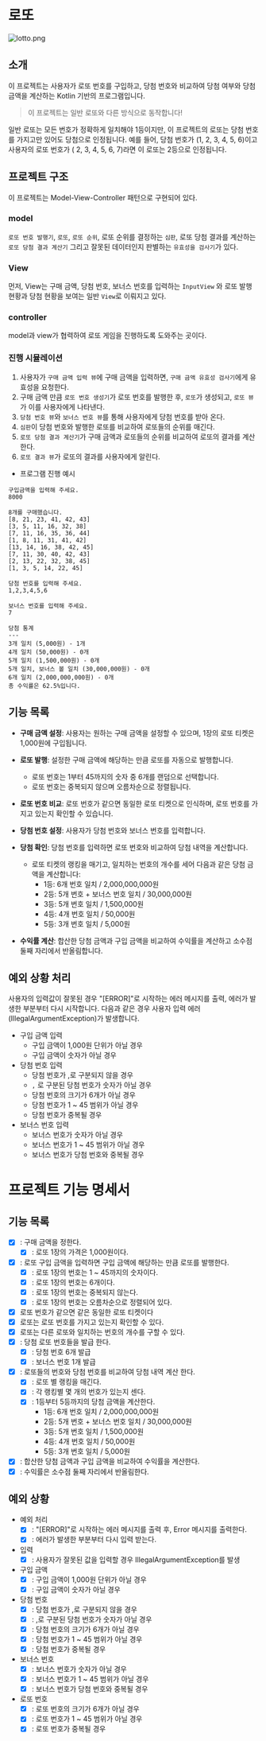 # 로또

![lotto.png](lotto.png)  

## 소개

이 프로젝트는 사용자가 로또 번호를 구입하고, 당첨 번호와 비교하여 당첨 여부와 당첨 금액을 계산하는 Kotlin 기반의 프로그램입니다.
> 이 프로젝트는 일반 로또와 다른 방식으로 동작합니다!

일반 로또는 모든 번호가 정확하게 일치해야 1등이지만, 이 프로젝트의 로또는 당첨 번호를 가지고만 있어도 당첨으로 인정됩니다. 예를 들어, 당첨 번호가 (1, 2, 3, 4, 5, 6)이고 사용자의 로또 번호가 (
2, 3, 4, 5, 6, 7)라면 이 로또는 2등으로 인정됩니다.

## 프로젝트 구조  

이 프로젝트는 Model-View-Controller 패턴으로 구현되어 있다.

### model  
`로또 번호 발행기`, `로또`, `로또 순위`, 로또 순위를 결정하는 `심판`, 로또 당첨 결과를 계산하는 `로또 당첨 결과 계산기` 그리고 잘못된 데이터인지 판별하는 `유효성을 검사기`가 있다.
### View
먼저, View는 구매 금액, 당첨 번호, 보너스 번호를 입력하는 `InputView` 와 로또 발행 현황과 당첨 현황을 보여는 일반 `View`로 이뤄지고 있다.  

### controller  
model과 view가 협력하여 로또 게임을 진행하도록 도와주는 곳이다.

### 진행 시뮬레이션
1) 사용자가 `구매 금액 입력 뷰`에 구매 금액을 입력하면, `구매 금액 유효성 검사기`에게 유효성을 요청한다.  
2) 구매 금액 만큼 `로또 번호 생성기`가 로또 번호를 발행한 후, `로또`가 생성되고, `로또 뷰`가 이를 사용자에게 나타낸다.
3) `당첨 번호 뷰`와 `보너스 번호 뷰`를 통해 사용자에게 당첨 번호를 받아 온다.
4) `심판`이 당첨 번호와 발행한 로또를 비교하여 로또들의 순위를 매긴다.
5) `로또 당첨 결과 계산기`가 구매 금액과 로또들의 순위를 비교하여 로또의 결과를 계산한다.
6) `로또 결과 뷰`가 로또의 결과를 사용자에게 알린다.  

- 프로그램 진행 예시

```
구입금액을 입력해 주세요.
8000

8개를 구매했습니다.
[8, 21, 23, 41, 42, 43] 
[3, 5, 11, 16, 32, 38] 
[7, 11, 16, 35, 36, 44] 
[1, 8, 11, 31, 41, 42] 
[13, 14, 16, 38, 42, 45] 
[7, 11, 30, 40, 42, 43] 
[2, 13, 22, 32, 38, 45] 
[1, 3, 5, 14, 22, 45]

당첨 번호를 입력해 주세요.
1,2,3,4,5,6

보너스 번호를 입력해 주세요.
7

당첨 통계
---
3개 일치 (5,000원) - 1개
4개 일치 (50,000원) - 0개
5개 일치 (1,500,000원) - 0개
5개 일치, 보너스 볼 일치 (30,000,000원) - 0개
6개 일치 (2,000,000,000원) - 0개
총 수익률은 62.5%입니다.
```

## 기능 목록

- **구매 금액 설정**: 사용자는 원하는 구매 금액을 설정할 수 있으며, 1장의 로또 티켓은 1,000원에 구입됩니다.

- **로또 발행**: 설정한 구매 금액에 해당하는 만큼 로또를 자동으로 발행합니다.
    - 로또 번호는 1부터 45까지의 숫자 중 6개를 랜덤으로 선택합니다.
    - 로또 번호는 중복되지 않으며 오름차순으로 정렬됩니다.

- **로또 번호 비교**: 로또 번호가 같으면 동일한 로또 티켓으로 인식하며, 로또 번호를 가지고 있는지 확인할 수 있습니다.

- **당첨 번호 설정**: 사용자가 당첨 번호와 보너스 번호를 입력합니다.

- **당첨 확인**: 당첨 번호를 입력하면 로또 번호와 비교하여 당첨 내역을 계산합니다.
    - 로또 티켓의 랭킹을 매기고, 일치하는 번호의 개수를 세어 다음과 같은 당첨 금액을 계산합니다:
        - 1등: 6개 번호 일치 / 2,000,000,000원
        - 2등: 5개 번호 + 보너스 번호 일치 / 30,000,000원
        - 3등: 5개 번호 일치 / 1,500,000원
        - 4등: 4개 번호 일치 / 50,000원
        - 5등: 3개 번호 일치 / 5,000원

- **수익률 계산**: 합산한 당첨 금액과 구입 금액을 비교하여 수익률을 계산하고 소수점 둘째 자리에서 반올림합니다.

## 예외 상황 처리

사용자의 입력값이 잘못된 경우 "[ERROR]"로 시작하는 에러 메시지를 출력, 에러가 발생한 부분부터 다시 시작합니다.
다음과 같은 경우 사용자 입력 에러(IllegalArgumentException)가 발생합니다.

- 구입 금액 입력
    - 구입 금액이 1,000원 단위가 아닐 경우
    - 구입 금액이 숫자가 아닐 경우
- 당첨 번호 입력
    - 당첨 번호가 ,로 구분되지 않을 경우
    - `,` 로 구분된 당첨 번호가 숫자가 아닐 경우
    - 당첨 번호의 크기가 6개가 아닐 경우
    - 당첨 번호가 1 ~ 45 범위가 아닐 경우
    - 당첨 번호가 중복될 경우
- 보너스 번호 입력
    - 보너스 번호가 숫자가 아닐 경우
    - 보너스 번호가 1 ~ 45 범위가 아닐 경우
    - 보너스 번호가 당첨 번호와 중복될 경우

# 프로젝트 기능 명세서

## 기능 목록

- [x] : 구매 금액을 정한다.
    - [x] : 로또 1장의 가격은 1,000원이다.
- [x] : 로또 구입 금액을 입력하면 구입 금액에 해당하는 만큼 로또를 발행한다.
    - [x] : 로또 1장의 번호는 1 ~ 45까지의 숫자이다.
    - [x] : 로또 1장의 번호는 6개이다.
    - [x] : 로또 1장의 번호는 중복되지 않는다.
    - [x] : 로또 1장의 번호는 오름차순으로 정렬되어 있다.
- [x] 로또 번호가 같으면 같은 동일한 로또 티켓이다
- [x] 로또는 로또 번호를 가지고 있는지 확인할 수 있다.
- [x] 로또는 다른 로또와 일치하는 번호의 개수를 구할 수 있다.
- [x] : 당첨 로또 번호들을 발급 한다.
    - [x] : 당첨 번호 6개 발급
    - [x] : 보너스 번호 1개 발급
- [x] : 로또들의 번호와 당첨 번호를 비교하여 당첨 내역 계산 한다.
    - [x] : 로또 별 랭킹을 매긴다.
    - [x] : 각 랭킹별 몇 개의 번호가 있는지 센다.
    - [x] : 1등부터 5등까지의 당첨 금액을 계산한다.
        - 1등: 6개 번호 일치 / 2,000,000,000원
        - 2등: 5개 번호 + 보너스 번호 일치 / 30,000,000원
        - 3등: 5개 번호 일치 / 1,500,000원
        - 4등: 4개 번호 일치 / 50,000원
        - 5등: 3개 번호 일치 / 5,000원
- [x] : 합산한 당첨 금액과 구입 금액을 비교하여 수익률을 계산한다.
- [x] : 수익률은 소수점 둘째 자리에서 반올림한다.

## 예외 상황

- 예외 처리
    - [x] : "[ERROR]"로 시작하는 에러 메시지를 출력 후, Error 메시지를 출력한다.
    - [x] : 에러가 발생한 부분부터 다시 입력 받는다.
- 입력
    - [x] : 사용자가 잘못된 값을 입력할 경우 IllegalArgumentException를 발생
- 구입 금액
    - [x] : 구입 금액이 1,000원 단위가 아닐 경우
    - [x] : 구입 금액이 숫자가 아닐 경우
- 당첨 번호
    - [x] : 당첨 번호가 ,로 구분되지 않을 경우
    - [x] : ,로 구분된 당첨 번호가 숫자가 아닐 경우
    - [x] : 당첨 번호의 크기가 6개가 아닐 경우
    - [x] : 당첨 번호가 1 ~ 45 범위가 아닐 경우
    - [x] : 당첨 번호가 중복될 경우
- 보너스 번호
    - [x] : 보너스 번호가 숫자가 아닐 경우
    - [x] : 보너스 번호가 1 ~ 45 범위가 아닐 경우
    - [x] : 보너스 번호가 당첨 번호와 중복될 경우
- 로또 번호
    - [x] : 로또 번호의 크기가 6개가 아닐 경우
    - [x] : 로또 번호가 1 ~ 45 범위가 아닐 경우
    - [x] : 로또 번호가 중복될 경우